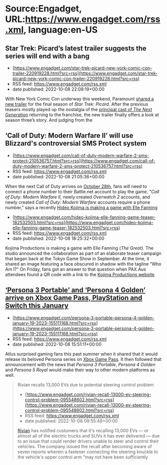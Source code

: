 # Source:Engadget, URL:https://www.engadget.com/rss.xml, language:en-US

## Star Trek: Picard’s latest trailer suggests the series will end with a bang
 - [https://www.engadget.com/star-trek-picard-new-york-comic-con-trailer-220919228.html?src=rss](https://www.engadget.com/star-trek-picard-new-york-comic-con-trailer-220919228.html?src=rss)
 - RSS feed: https://www.engadget.com/rss.xml
 - date published: 2022-10-08 22:09:19+00:00

<p>With New York Comic Con underway this weekend, Paramount <a href="https://youtu.be/wo2V1cSVj-w">shared a new trailer</a> for the final season of <em>Star Trek: Picard</em>. After the previous teasers mostly played up the nostalgia of the <a href="https://www.engadget.com/star-trek-picard-teaser-221125413.html"><ins>principal cast of </ins><em><ins>The Next Generation</ins></em></a> returning to the franchise, the new trailer finally offers a look at season three’s story. And judging from the 

## ‘Call of Duty: Modern Warfare II’ will use Blizzard's controversial SMS Protect system
 - [https://www.engadget.com/call-of-duty-modern-warfare-2-sms-protect-210536757.html?src=rss](https://www.engadget.com/call-of-duty-modern-warfare-2-sms-protect-210536757.html?src=rss)
 - RSS feed: https://www.engadget.com/rss.xml
 - date published: 2022-10-08 21:05:36+00:00

<p>When the next Call of Duty arrives on <a href="https://www.engadget.com/call-of-duty-modern-warfare-ii-pre-order-early-campaign-150120749.html"><ins>October 28th</ins></a>, fans will need to connect a phone number to their Battle.net account to play the game. “<em>Call of Duty: Modern Warfare II</em>, newly created <em>Overwatch 2</em> accounts, and newly created <em>Call of Duty: Modern Warfare</em> accounts require a phone number,” says a recently <a href="https://us.battle.net/support/en/a

## Hideo Kojima is making a game with Elle Fanning
 - [https://www.engadget.com/hideo-kojima-elle-fanning-game-teaser-182532503.html?src=rss](https://www.engadget.com/hideo-kojima-elle-fanning-game-teaser-182532503.html?src=rss)
 - RSS feed: https://www.engadget.com/rss.xml
 - date published: 2022-10-08 18:25:32+00:00

<p>Kojima Productions is making a game with Elle Fanning (<em>The Great). </em>The studio announced the collaboration as part of an elaborate teaser campaign that began back at the Tokyo Game Show in September. At the time, it shared an image featuring a face obscured in shadow with the tagline “Who Am I?” On Friday, fans got an answer to that question when PAX Aus attendees found a QR code with a link to the <a href="https://www.kojimaproductions.jp/CA8M9GKX1P60"><ins>Kojima Productions website

## ‘Persona 3 Portable’ and ‘Persona 4 Golden’ arrive on Xbox Game Pass, PlayStation and Switch this January
 - [https://www.engadget.com/persona-3-portable-persona-4-golden-january-19-2023-155111168.html?src=rss](https://www.engadget.com/persona-3-portable-persona-4-golden-january-19-2023-155111168.html?src=rss)
 - RSS feed: https://www.engadget.com/rss.xml
 - date published: 2022-10-08 15:51:11+00:00

<p>Atlus surprised gaming fans this past summer when it shared that it would release its beloved Persona series on <a href="https://www.engadget.com/persona-3-persona-4-and-persona-5-xbox-game-pass-183524330.html"><ins>Xbox Game Pass</ins></a>. It then followed that announcement with the news that <em>Persona 3 Portable</em>, <em>Persona 4 Golden</em> and <em>Persona 5 Royal</em> would make their way to other modern platforms as well.</p><div id="e168732e6d804fec8799cf168e457258"><blockquote cla

## Rivian recalls 13,000 EVs due to potential steering control problem
 - [https://www.engadget.com/rivian-recall-13000-ev-steering-control-problem-095548602.html?src=rss](https://www.engadget.com/rivian-recall-13000-ev-steering-control-problem-095548602.html?src=rss)
 - RSS feed: https://www.engadget.com/rss.xml
 - date published: 2022-10-08 09:55:48+00:00

<p><a href="https://www.engadget.com/rivian-r1t-electric-truck-review-150019762.html">Rivian</a> has notified customers that it's recalling 13,000 EVs — or almost all of the electric trucks and SUVs it has ever delivered — due to an issue that could render drivers unable to steer and control their vehicles. The company issued the recall after becoming aware of seven reports wherein a fastener connecting the steering knuckle to the vehicle's upper control arm &quot;may not have been sufficiently 

